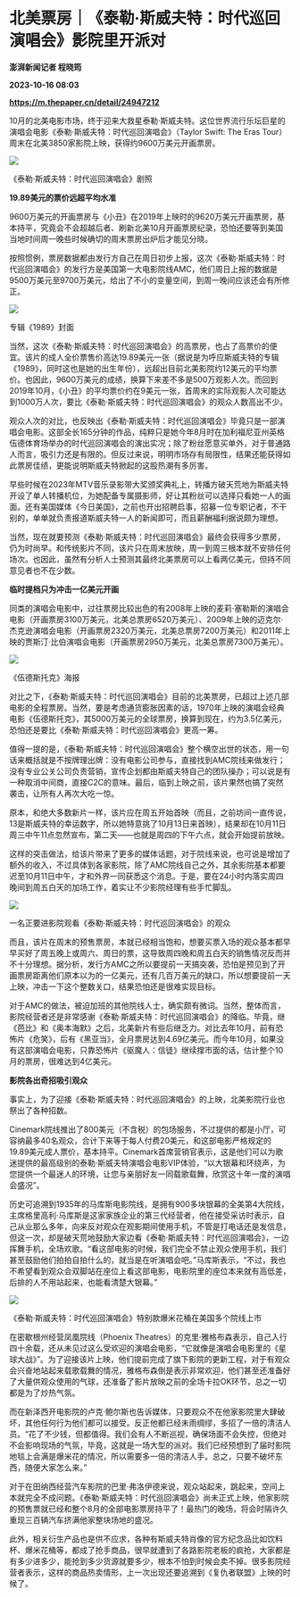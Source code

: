 # 北美票房｜《泰勒·斯威夫特：时代巡回演唱会》影院里开派对
**澎湃新闻记者 程晓筠**

**2023-10-16 08:03**

**https://m.thepaper.cn/detail/24947212**

10月的北美电影市场，终于迎来大救星泰勒·斯威夫特。这位世界流行乐坛巨星的演唱会电影《泰勒·斯威夫特：时代巡回演唱会》（Taylor Swift: The Eras Tour‎）周末在北美3850家影院上映，获得约9600万美元开画票房。

![](https://imagecloud.thepaper.cn/thepaper/image/274/303/796.jpg)

《泰勒·斯威夫特：时代巡回演唱会》剧照

**19.89美元的票价远超平均水准**

9600万美元的开画票房与《小丑》在2019年上映时的9620万美元开画票房，基本持平，究竟会不会超越后者、刷新北美10月开画票房纪录，恐怕还要等到美国当地时间周一晚些时候确切的周末票房出炉后才能见分晓。

按照惯例，票房数据都由发行方自己在周日初步上报，这次《泰勒·斯威夫特：时代巡回演唱会》的发行方是美国第一大电影院线AMC，他们周日上报的数据是9500万美元至9700万美元，给出了不小的变量空间，到周一晚间应该还会有所修正。

![](https://imagecloud.thepaper.cn/thepaper/image/274/303/835.jpg)

专辑《1989》封面

当然，这次《泰勒·斯威夫特：时代巡回演唱会》的高票房，也占了高票价的便宜。该片的成人全价票售价高达19.89美元一张（据说是为呼应斯威夫特的专辑《1989》，同时这也是她的出生年份），远超出目前北美影院约12美元的平均票价。也因此，9600万美元的成绩，换算下来差不多是500万观影人次。而回到2019年10月，《小丑》的平均票价约在9美元一张，首周末的实际观影人次可能达到1000万人次，要比《泰勒·斯威夫特：时代巡回演唱会》的观众人数高出不少。

观众人次的对比，也反映出《泰勒·斯威夫特：时代巡回演唱会》毕竟只是一部演唱会电影。这部全长165分钟的作品，纯粹只是她今年8月时在加利福尼亚州英格伍德体育场举办的时代巡回演唱会的演出实况；除了粉丝愿意买单外，对于普通路人而言，吸引力还是有限的。但反过来说，明明市场存有局限性，结果还能获得如此票房佳绩，更能说明斯威夫特掀起的这股热潮有多厉害。

早些时候在2023年MTV音乐录影带大奖颁奖典礼上，转播方破天荒地为斯威夫特开设了单人转播机位，为她配备专属摄影师，好让其粉丝可以选择只看她一人的画面。还有美国媒体《今日美国》，之前也开出招聘启事，招募一位专职记者，不干别的，单单就负责报道斯威夫特一人的新闻即可，而且薪酬福利据说颇为理想。

当然，现在就要预测《泰勒·斯威夫特：时代巡回演唱会》最终会获得多少票房，仍为时尚早。和传统影片不同，该片只在周末放映，周一到周三根本就不安排任何场次。也因此，虽然有分析人士预测其最终北美票房可以上看两亿美元，但持不同意见者也不在少数。

**临时提档只为冲击一亿美元开画**

同类的演唱会电影中，过往票房比较出色的有2008年上映的麦莉·塞勒斯的演唱会电影（开画票房3100万美元，北美总票房6520万美元）、2009年上映的迈克尔·杰克逊演唱会电影（开画票房2320万美元，北美总票房7200万美元）和2011年上映的贾斯汀·比伯演唱会电影（开画票房2950万美元，北美总票房7300万美元）。

![](https://imagecloud.thepaper.cn/thepaper/image/274/303/852.jpg)

《伍德斯托克》海报

对比之下，《泰勒·斯威夫特：时代巡回演唱会》目前的北美票房，已超过上述几部电影的全程票房。当然，要是考虑通货膨胀因素的话，1970年上映的演唱会经典电影《伍德斯托克》，其5000万美元的全球票房，换算到现在，约为3.5亿美元，恐怕还是要比《泰勒·斯威夫特：时代巡回演唱会》更高一筹。

值得一提的是，《泰勒·斯威夫特：时代巡回演唱会》整个横空出世的状态，用一句话来概括就是不按牌理出牌：没有电影公司参与，直接找到AMC院线来做发行；没有专业公关公司负责营销，宣传企划都由斯威夫特自己的团队操办；可以说是有一种取消中间商，直接C2C的意味。最后，临到上映之前，该片果然也搞了突然袭击，让所有人再次大吃一惊。

原本，和绝大多数新片一样，该片应在周五开始首映（而且，之前坊间一直传说，13是斯威夫特的幸运数字，所以她特意挑了10月13日来首映），结果却在10月11日周三中午11点忽然宣布，第二天——也就是周四的下午六点，就会开始提前放映。

这样的突击做法，给该片带来了更多的媒体话题，对于院线来说，也可说是增加了额外的收入，不过具体到各家影院，除了AMC院线自己之外，其余影院基本都要迟至10月11日中午，才和外界一同获悉这个消息。于是，要在24小时内落实周四晚间到周五白天的加场工作，着实让不少影院经理有些手忙脚乱。

![](https://imagecloud.thepaper.cn/thepaper/image/274/303/903.jpg)

一名正要进影院观看《泰勒·斯威夫特：时代巡回演唱会》的观众

而且，该片在周末的预售票房，本就已经相当饱和，想要买票入场的观众基本都早早买好了周五晚上或周六、周日的票，这导致周四晚和周五白天的销售情况反而并不十分理想。据分析，发行方AMC之所以要提前一天搞突袭，恐怕是预见到了开画票房距离他们原本以为的一亿美元，还有几百万美元的缺口，所以想要提前一天上映，冲击一下这个整数关口，结果恐怕还是很难实现目标。

对于AMC的做法，被迫加班的其他院线人士，确实颇有微词。当然，整体而言，影院经营者还是非常感谢《泰勒·斯威夫特：时代巡回演唱会》的降临。毕竟，继《芭比》和《奥本海默》之后，北美新片有些后继乏力。对比去年10月，前有恐怖片《危笑》，后有《黑亚当》，全月票房达到4.69亿美元。而今年10月，如果没有这部演唱会电影，只靠恐怖片《驱魔人：信徒》继续撑市面的话，估计整个10月的票房，很难达到4亿美元。

**影院各出奇招吸引观众**

事实上，为了迎接《泰勒·斯威夫特：时代巡回演唱会》的上映，北美影院行业也祭出了各种招数。

Cinemark院线推出了800美元（不含税）的包场服务，不过提供的都是小厅，可容纳最多40名观众，合计下来等于每人付费20美元，和这部电影严格规定的19.89美元成人票价，基本持平。Cinemark首席营销官表示，这是他们可以为歌迷提供的最高级别的泰勒·斯威夫特演唱会电影VIP体验，“以大银幕和环绕声，为您提供一个最迷人的环境，让您与亲朋好友一同载歌载舞，欣赏这十年一度的演唱会盛况”。

历史可追溯到1935年的马库斯电影院线，是拥有900多块银幕的全美第4大院线，主席格里高利·马库斯是这家家族企业的第三代经营者，他在接受采访时表示，自己从业那么多年，向来反对观众在观影期间使用手机，不管是打电话还是发信息，但这一次，却是破天荒地鼓励大家边看《泰勒·斯威夫特：时代巡回演唱会》，一边挥舞手机，全场欢歌。“看这部电影的时候，我们完全不禁止观众使用手机，我们甚至鼓励他们拍拍自拍什么的，就当是在听演唱会吧。”马库斯表示，“不过，我也不希望看到观众会双脚站在座位上看这部电影，电影院里的座位本来就有高低差，后排的人不用站起来，也能看清楚大银幕。”

![](https://imagecloud.thepaper.cn/thepaper/image/274/303/883.jpg)

《泰勒·斯威夫特：时代巡回演唱会》特别款爆米花桶在美国多个院线上市

在密歇根州经营凤凰院线（Phoenix Theatres）的克里·雅格布森表示，自己入行四十余载，还从未见过这么受欢迎的演唱会电影，“它就像是演唱会电影里的《星球大战》”。为了迎接该片上映，他们提前完成了旗下影院的更新工程，对于有观众会兴奋地站起来载歌载舞的情况，雅格布森倒是表示非常欢迎，他们甚至还准备好了大量供观众使用的气球，还准备了影片放映之前的全场卡拉OK环节，总之一切都是为了炒热气氛。

而在新泽西开电影院的卢克·鲍尔斯也告诉媒体，只要观众不在他家影院里大肆破坏，其他任何行为他们都可以接受。反正他都已经未雨绸缪，多招了一倍的清洁人员。“花了不少钱，但都值得。我们会有人不断巡视，确保场面不会失控，但绝对不会影响现场的气氛，毕竟，这就是一场大型的派对。我们已经预想到了届时影院地毯上会满是爆米花的情况，所以需要多一倍的清洁人手。总之，只要不破坏东西，随便大家怎么来。”

对于在田纳西经营汽车影院的巴里·弗洛伊德来说，观众站起来，跳起来，空间上本就完全不成问题。《泰勒·斯威夫特：时代巡回演唱会》尚未正式上映，他家影院的预售票就已经和整个8月的全部电影票房持平了！最热门的晚场，将会时隔许久重现三百辆汽车挤满他家整块场地的盛况。

此外，相关衍生产品也是供不应求，各种有斯威夫特肖像的官方纪念品比如饮料杯、爆米花桶等，都成了抢手商品，很早就遭到了各路影院老板的疯抢，大家都是有多少进多少，能抢到多少货源就要多少，根本不怕到时候会卖不掉。很多影院经营者表示，这样的商品热卖情形，上一次出现还要追溯到《复仇者联盟》上映的时候了。